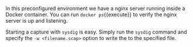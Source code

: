 In this preconfigured environment we have a nginx server running inside a Docker container. You can run `docker ps`{{execute}} to verify the nginx server is up and listening. 

Starting a capture with `sysdig` is easy. Simply run the `sysdig` command and specify the `-w <filename.scap>` option to  write the to the specified file. 